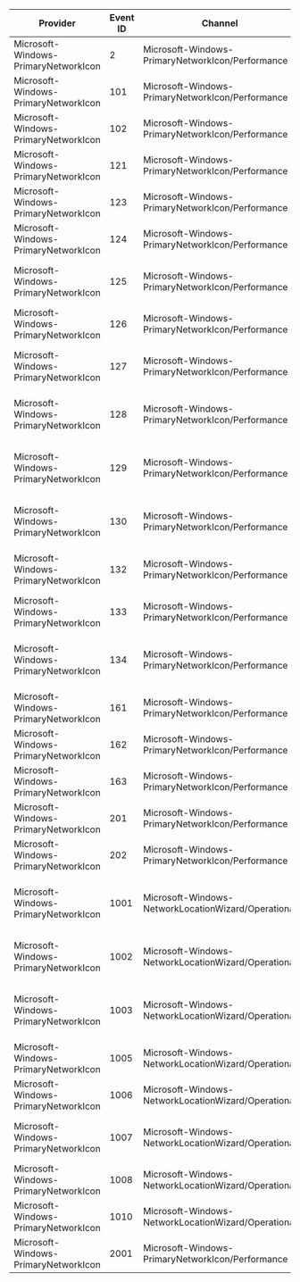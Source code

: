 Provider                              |  Event ID  |  Channel                                              |  Message
--------------------------------------|------------|-------------------------------------------------------|-------------------------------------------------------------------------------
Microsoft-Windows-PrimaryNetworkIcon  |  2         |  Microsoft-Windows-PrimaryNetworkIcon/Performance     |
Microsoft-Windows-PrimaryNetworkIcon  |  101       |  Microsoft-Windows-PrimaryNetworkIcon/Performance     |
Microsoft-Windows-PrimaryNetworkIcon  |  102       |  Microsoft-Windows-PrimaryNetworkIcon/Performance     |
Microsoft-Windows-PrimaryNetworkIcon  |  121       |  Microsoft-Windows-PrimaryNetworkIcon/Performance     |  PrimaryNetworkIcon: State changed to Disconnected
Microsoft-Windows-PrimaryNetworkIcon  |  123       |  Microsoft-Windows-PrimaryNetworkIcon/Performance     |  PrimaryNetworkIcon: State changed to Limited
Microsoft-Windows-PrimaryNetworkIcon  |  124       |  Microsoft-Windows-PrimaryNetworkIcon/Performance     |  PrimaryNetworkIcon: State changed to LocalConnected
Microsoft-Windows-PrimaryNetworkIcon  |  125       |  Microsoft-Windows-PrimaryNetworkIcon/Performance     |  PrimaryNetworkIcon: State changed to non wireless InternetConnected
Microsoft-Windows-PrimaryNetworkIcon  |  126       |  Microsoft-Windows-PrimaryNetworkIcon/Performance     |  PrimaryNetworkIcon: State changed to WirelessAvailable
Microsoft-Windows-PrimaryNetworkIcon  |  127       |  Microsoft-Windows-PrimaryNetworkIcon/Performance     |  PrimaryNetworkIcon: State changed to WLAN InternetConnected
Microsoft-Windows-PrimaryNetworkIcon  |  128       |  Microsoft-Windows-PrimaryNetworkIcon/Performance     |  PrimaryNetworkIcon: State changed to MBB InternetConnected
Microsoft-Windows-PrimaryNetworkIcon  |  129       |  Microsoft-Windows-PrimaryNetworkIcon/Performance     |  PrimaryNetworkIcon: State changed to MBB InternetConnected with roaming
Microsoft-Windows-PrimaryNetworkIcon  |  130       |  Microsoft-Windows-PrimaryNetworkIcon/Performance     |  PrimaryNetworkIcon: State changed to Wireless Disconnected
Microsoft-Windows-PrimaryNetworkIcon  |  132       |  Microsoft-Windows-PrimaryNetworkIcon/Performance     |  PrimaryNetworkIcon: State changed to Wireless LocalConnected
Microsoft-Windows-PrimaryNetworkIcon  |  133       |  Microsoft-Windows-PrimaryNetworkIcon/Performance     |  PrimaryNetworkIcon: State changed to Airplane Mode
Microsoft-Windows-PrimaryNetworkIcon  |  134       |  Microsoft-Windows-PrimaryNetworkIcon/Performance     |  PrimaryNetworkIcon: State changed to MBB InternetConnected with sharing
Microsoft-Windows-PrimaryNetworkIcon  |  161       |  Microsoft-Windows-PrimaryNetworkIcon/Performance     |
Microsoft-Windows-PrimaryNetworkIcon  |  162       |  Microsoft-Windows-PrimaryNetworkIcon/Performance     |
Microsoft-Windows-PrimaryNetworkIcon  |  163       |  Microsoft-Windows-PrimaryNetworkIcon/Performance     |
Microsoft-Windows-PrimaryNetworkIcon  |  201       |  Microsoft-Windows-PrimaryNetworkIcon/Performance     |
Microsoft-Windows-PrimaryNetworkIcon  |  202       |  Microsoft-Windows-PrimaryNetworkIcon/Performance     |
Microsoft-Windows-PrimaryNetworkIcon  |  1001      |  Microsoft-Windows-NetworkLocationWizard/Operational  |  Network location wizard has been suppressed by a system or user registry key.
Microsoft-Windows-PrimaryNetworkIcon  |  1002      |  Microsoft-Windows-NetworkLocationWizard/Operational  |  Network location wizard has been suppressed by a user through the UI.
Microsoft-Windows-PrimaryNetworkIcon  |  1003      |  Microsoft-Windows-NetworkLocationWizard/Operational  |  Network location wizard has been suppressed because the network is ad-hoc.
Microsoft-Windows-PrimaryNetworkIcon  |  1005      |  Microsoft-Windows-NetworkLocationWizard/Operational  |  XWizard failed to run the wizard.  Details: {Error}
Microsoft-Windows-PrimaryNetworkIcon  |  1006      |  Microsoft-Windows-NetworkLocationWizard/Operational  |  CanRunTask failed.  Details: {Error}
Microsoft-Windows-PrimaryNetworkIcon  |  1007      |  Microsoft-Windows-NetworkLocationWizard/Operational  |  Network location has been selected.  Network: {GUID} Location: {DWORD}
Microsoft-Windows-PrimaryNetworkIcon  |  1008      |  Microsoft-Windows-NetworkLocationWizard/Operational  |  Navigated directly to finish page.  Details: {DWORD}
Microsoft-Windows-PrimaryNetworkIcon  |  1010      |  Microsoft-Windows-NetworkLocationWizard/Operational  |  Could not register for UI status events.  Details: {Error}
Microsoft-Windows-PrimaryNetworkIcon  |  2001      |  Microsoft-Windows-PrimaryNetworkIcon/Performance     |  PrimaryNetworkIcon: User notified for interface hotspot
